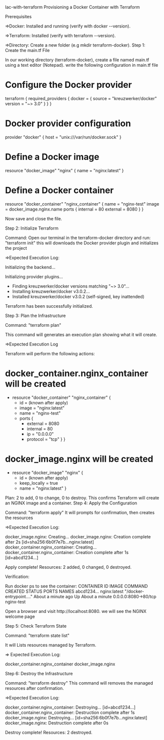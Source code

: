Iac-with-terraform
Provisioning a Docker Container with Terraform

Prerequisites

=>Docker: Installed and running (verify with docker --version).



=>Terraform: Installed (verify with terraform --version).



=>Directory: Create a new folder (e.g mkdir terraform-docker).
Step 1: Create the main.tf File

In our working directory (terraform-docker), create a file named main.tf using a text editor (Notepad).
write the following configuration in main.tf file
# Configure the Docker provider
terraform {
  required_providers {
    docker = {
      source  = "kreuzwerker/docker"
      version = "~> 3.0" 
    }
  }
}

# Docker provider configuration
provider "docker" {
  host = "unix:///var/run/docker.sock"
}

# Define a Docker image
resource "docker_image" "nginx" {
  name         = "nginx:latest"
}

# Define a Docker container
resource "docker_container" "nginx_container" {
  name  = "nginx-test"
  image = docker_image.nginx.name
  ports {
    internal = 80
    external = 8080 
  }
}

Now save and close the file.

Step 2: Initialize Terraform

Command: Open our terminal in the terraform-docker directory and run:
"terraform init"
this will downloads the Docker provider plugin and initializes the project
  
  =>Expected Execution Log:
 
 Initializing the backend...

Initializing provider plugins...
- Finding kreuzwerker/docker versions matching "~> 3.0"...
- Installing kreuzwerker/docker v3.0.2...
- Installed kreuzwerker/docker v3.0.2 (self-signed, key inattended)

Terraform has been successfully initialized.

Step 3: Plan the Infrastructure

Command: "terraform plan"

This command will generates an execution plan showing what it will create.

=>Expected Execution Log

Terraform will perform the following actions:

  # docker_container.nginx_container will be created
  + resource "docker_container" "nginx_container" {
      + id    = (known after apply)
      + image = "nginx:latest"
      + name  = "nginx-test"
      + ports {
          + external = 8080
          + internal = 80
          + ip       = "0.0.0.0"
          + protocol = "tcp"
        }
    }

  # docker_image.nginx will be created
  + resource "docker_image" "nginx" {
      + id           = (known after apply)
      + keep_locally = true
      + name         = "nginx:latest"
    }

Plan: 2 to add, 0 to change, 0 to destroy.
This confirms Terraform will create an NGINX image and a container.
Step 4: Apply the Configuration

Command: "terraform apply"
 It will prompts for confirmation, then creates the resources
  
  =>Expected Execution Log:

docker_image.nginx: Creating...
docker_image.nginx: Creation complete after 2s [id=sha256:6b0f7e7b...nginx:latest]
docker_container.nginx_container: Creating...
docker_container.nginx_container: Creation complete after 1s [id=abcd1234...]

Apply complete! Resources: 2 added, 0 changed, 0 destroyed.

Verification:

Run docker ps to see the container:
    CONTAINER ID   IMAGE          COMMAND                  CREATED         STATUS         PORTS                  NAMES
abcd1234...    nginx:latest   "/docker-entrypoint...." About a minute ago   Up About a minute   0.0.0.0:8080->80/tcp   nginx-test

Open a browser and visit http://localhost:8080.  we will  see the NGINX welcome page

Step 5: Check Terraform State

Command: "terraform state list"

It will Lists resources managed by Terraform.

=> Expected Execution Log:

docker_container.nginx_container
docker_image.nginx

Step 6: Destroy the Infrastructure

Command: "terraform destroy"
 This command will removes the managed resources after confirmation.

=>Expected Execution Log:

docker_container.nginx_container: Destroying... [id=abcd1234...]
docker_container.nginx_container: Destruction complete after 1s
docker_image.nginx: Destroying... [id=sha256:6b0f7e7b...nginx:latest]
docker_image.nginx: Destruction complete after 0s

Destroy complete! Resources: 2 destroyed.




















































